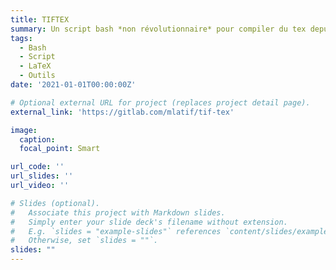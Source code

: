 ```yaml
---
title: TIFTEX
summary: Un script bash *non révolutionnaire* pour compiler du tex depuis un terminal.
tags:
  - Bash
  - Script
  - LaTeX
  - Outils
date: '2021-01-01T00:00:00Z'

# Optional external URL for project (replaces project detail page).
external_link: 'https://gitlab.com/mlatif/tif-tex'

image:
  caption:
  focal_point: Smart

url_code: ''
url_slides: ''
url_video: ''

# Slides (optional).
#   Associate this project with Markdown slides.
#   Simply enter your slide deck's filename without extension.
#   E.g. `slides = "example-slides"` references `content/slides/example-slides.md`.
#   Otherwise, set `slides = ""`.
slides: ""
---
```


